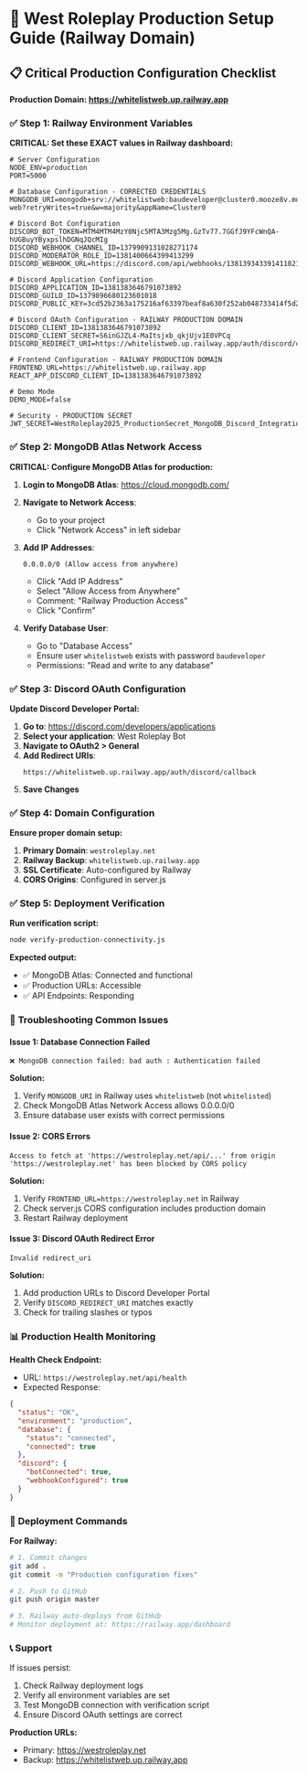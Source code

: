 # 🚀 West Roleplay Production Setup Guide (Railway Domain)

## 📋 Critical Production Configuration Checklist

**Production Domain: https://whitelistweb.up.railway.app**

### ✅ **Step 1: Railway Environment Variables**

**CRITICAL: Set these EXACT values in Railway dashboard:**

```env
# Server Configuration
NODE_ENV=production
PORT=5000

# Database Configuration - CORRECTED CREDENTIALS
MONGODB_URI=mongodb+srv://whitelistweb:baudeveloper@cluster0.mooze8v.mongodb.net/whitelist-web?retryWrites=true&w=majority&appName=Cluster0

# Discord Bot Configuration
DISCORD_BOT_TOKEN=MTM4MTM4MzY0Njc5MTA3Mzg5Mg.GzTv77.7GGfJ9YFcWnQA-hUGBuyYByxpslhDGNqJQcMIg
DISCORD_WEBHOOK_CHANNEL_ID=1379909131028271174
DISCORD_MODERATOR_ROLE_ID=1381400664399413299
DISCORD_WEBHOOK_URL=https://discord.com/api/webhooks/1381393433914118214/3o07C9O1e_rBup3lnlqsiKT5UAel_hhrHDrk6vda66D763TnWti8wV_qdHOWGgB6B_LY

# Discord Application Configuration
DISCORD_APPLICATION_ID=1381383646791073892
DISCORD_GUILD_ID=1379896680123601018
DISCORD_PUBLIC_KEY=3cd52b2363a175216af63397beaf8a630f252ab048733414f5d2ffc52fabe6e6

# Discord OAuth Configuration - RAILWAY PRODUCTION DOMAIN
DISCORD_CLIENT_ID=1381383646791073892
DISCORD_CLIENT_SECRET=S6inGJZL4-MaItsjxb_qkjUjv1E0VPCq
DISCORD_REDIRECT_URI=https://whitelistweb.up.railway.app/auth/discord/callback

# Frontend Configuration - RAILWAY PRODUCTION DOMAIN
FRONTEND_URL=https://whitelistweb.up.railway.app
REACT_APP_DISCORD_CLIENT_ID=1381383646791073892

# Demo Mode
DEMO_MODE=false

# Security - PRODUCTION SECRET
JWT_SECRET=WestRoleplay2025_ProductionSecret_MongoDB_Discord_Integration_Secure
```

### ✅ **Step 2: MongoDB Atlas Network Access**

**CRITICAL: Configure MongoDB Atlas for production:**

1. **Login to MongoDB Atlas**: https://cloud.mongodb.com/
2. **Navigate to Network Access**:
   - Go to your project
   - Click "Network Access" in left sidebar
3. **Add IP Addresses**:
   ```
   0.0.0.0/0 (Allow access from anywhere)
   ```
   - Click "Add IP Address"
   - Select "Allow Access from Anywhere"
   - Comment: "Railway Production Access"
   - Click "Confirm"

4. **Verify Database User**:
   - Go to "Database Access"
   - Ensure user `whitelistweb` exists with password `baudeveloper`
   - Permissions: "Read and write to any database"

### ✅ **Step 3: Discord OAuth Configuration**

**Update Discord Developer Portal:**

1. **Go to**: https://discord.com/developers/applications
2. **Select your application**: West Roleplay Bot
3. **Navigate to OAuth2 > General**
4. **Add Redirect URIs**:
   ```
   https://whitelistweb.up.railway.app/auth/discord/callback
   ```
5. **Save Changes**

### ✅ **Step 4: Domain Configuration**

**Ensure proper domain setup:**

1. **Primary Domain**: `westroleplay.net`
2. **Railway Backup**: `whitelistweb.up.railway.app`
3. **SSL Certificate**: Auto-configured by Railway
4. **CORS Origins**: Configured in server.js

### ✅ **Step 5: Deployment Verification**

**Run verification script:**

```bash
node verify-production-connectivity.js
```

**Expected output:**
- ✅ MongoDB Atlas: Connected and functional
- ✅ Production URLs: Accessible
- ✅ API Endpoints: Responding

### 🔧 **Troubleshooting Common Issues**

#### **Issue 1: Database Connection Failed**
```
❌ MongoDB connection failed: bad auth : Authentication failed
```

**Solution:**
1. Verify `MONGODB_URI` in Railway uses `whitelistweb` (not `whitelisted`)
2. Check MongoDB Atlas Network Access allows 0.0.0.0/0
3. Ensure database user exists with correct permissions

#### **Issue 2: CORS Errors**
```
Access to fetch at 'https://westroleplay.net/api/...' from origin 'https://westroleplay.net' has been blocked by CORS policy
```

**Solution:**
1. Verify `FRONTEND_URL=https://westroleplay.net` in Railway
2. Check server.js CORS configuration includes production domain
3. Restart Railway deployment

#### **Issue 3: Discord OAuth Redirect Error**
```
Invalid redirect_uri
```

**Solution:**
1. Add production URLs to Discord Developer Portal
2. Verify `DISCORD_REDIRECT_URI` matches exactly
3. Check for trailing slashes or typos

### 📊 **Production Health Monitoring**

**Health Check Endpoint:**
- URL: `https://westroleplay.net/api/health`
- Expected Response:
```json
{
  "status": "OK",
  "environment": "production",
  "database": {
    "status": "connected",
    "connected": true
  },
  "discord": {
    "botConnected": true,
    "webhookConfigured": true
  }
}
```

### 🚀 **Deployment Commands**

**For Railway:**
```bash
# 1. Commit changes
git add .
git commit -m "Production configuration fixes"

# 2. Push to GitHub
git push origin master

# 3. Railway auto-deploys from GitHub
# Monitor deployment at: https://railway.app/dashboard
```

### 📞 **Support**

If issues persist:
1. Check Railway deployment logs
2. Verify all environment variables are set
3. Test MongoDB connection with verification script
4. Ensure Discord OAuth settings are correct

**Production URLs:**
- Primary: https://westroleplay.net
- Backup: https://whitelistweb.up.railway.app
